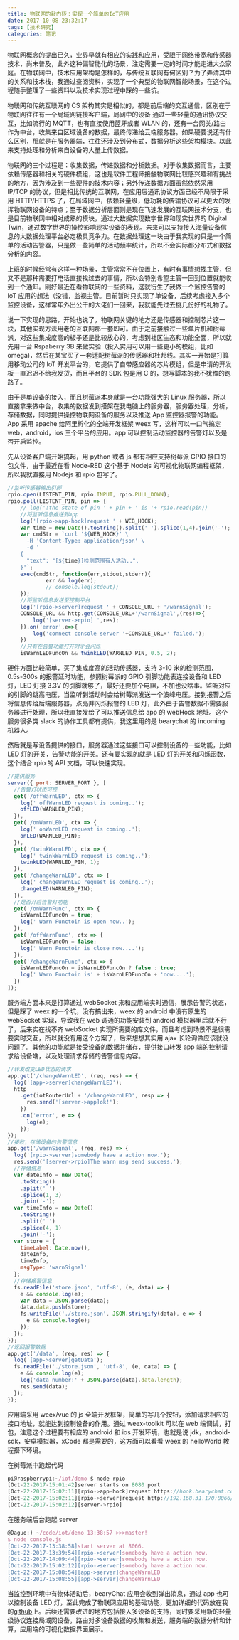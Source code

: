 ```yaml
---
title: 物联网的敲门砖：实现一个简单的IoT应用
date: 2017-10-08 23:32:17
tags: [技术研究]
categories: 笔记
---
```


物联网概念的提出已久，业界早就有相应的实践和应用，受限于网络带宽和传感器技术，尚未普及，此外这种偏智能化的场景，注定需要一定的时间才能走进大众家庭。在物联网中，技术应用架构是怎样的，与传统互联网有何区别？为了弄清其中的关系和技术栈，我通过查阅资料，实现了一个典型的物联网智能场景，在这个过程随手整理了一些资料以及技术实现过程中踩的一些坑。

物联网和传统互联网的 CS 架构其实是相似的，都是前后端的交互通信，区别在于物联网往往有一个局域网链接客户端，局网中的设备 通过一些轻量的通讯协议交互，比如流行的 MQTT，也有直接使用蓝牙或者 WLAN 的，还有一台网关/路由作为中台，收集来自区域设备的数据，最终传递给云端服务器。如果硬要说还有什么区别，那就是在服务器端，往往还涉及到分布式，数据分析这些架构模块。以此来支持处理和分析来自设备的大量上传数据。

物联网的三个过程是：收集数据，传递数据和分析数据。对于收集数据而言，主要依赖传感器和相关的硬件模组，这也是软件工程师接触物联网比较感兴趣和有挑战的地方，因为涉及到一些硬件的技术内容；另外传递数据方面虽然依然采用 IP/TCP 的协议，但是相比传统的互联网，在应用层通讯协议方面已经不局限于采用 HTTP/HTTPS 了，在局域网中，依赖轻量级，低功耗的传输协议可以更大的发挥物联网设备的特点；至于数据分析层面则是现在飞速发展的互联网技术分支，也是目前物联网中相对成熟的模块，通过大数据实现数字世界和现实世界的 Digital Twin，通过数字世界的操控影响现实设备的表现。未来可以支持接入海量设备信息的大数据处理平台必定极具竞争力。在数据处理这一块由于我实现的只是一个简单的活动告警器，只是做一些简单的活动频率统计，所以不会实际都分布式和数据分析的内容。

上班的时候经常有这样一种场景，主管常常不在位置上，有时有事情想找主管，但又不是那种需要打电话直接找过去的事情，所以会特别希望主管一回到位置就能收到一个通知。刚好最近在看物联网的一些资料，这就衍生了我做一个监控告警的 IoT 应用的想法（没错，监视主管。目前暂时只实现了单设备，后续考虑接入多个监控设备，这样常年外出公干的大佬们一回来，我就能先过去挑几份好的礼物了。

说一下实现的思路，开始也说了，物联网关键的地方还是传感器和控制芯片这一块，其他实现方法用老的互联网那一套即可。由于之前接触过一些单片机和树莓派，对这些集成度高的板子还是比较放心的，考虑到社区生态和功能全面，所以就先用一台 Rspaberry 3B 来做实验（投入实用可以用一些更小的模组，比如 omega)，然后在某宝买了一套适配树莓派的传感器和杜邦线。其实一开始是打算用移动公司的 IoT 开发平台的，它提供了自带感应器的芯片模组，但是申请的开发板一直迟迟不给我发货，而且平台的 SDK 包是用 C 的，想写脚本的我不犹豫的跑路了。

由于是单设备的接入，而且树莓派本身就是一台功能强大的 Linux 服务器，所以直接拿来做中台，收集的数据发到搭架在我电脑上的服务器，服务器处理，分析，存储数据，同时提供操控物联网设备的服务以及推送 App 监控器报警的功能。App 采用 apache 给阿里孵化的全端开发框架 weex 写，这样可以一口气搞定 web，android，ios 三个平台的应用。app 可以控制活动监控器的告警灯以及是否开启监控。

先从设备客户端开始搞起，用 python 或者 js 都有相应支持树莓派 GPIO 接口的包文件，由于最近在看 Node-RED 这个基于 Nodejs 的可视化物联网编程框架，所以我就直接用 Nodejs 和 rpio 包写了。

```js
//监听传感器输出引脚
rpio.open(LISTENT_PIN, rpio.INPUT, rpio.PULL_DOWN);
rpio.poll(LISTENT_PIN, pin => {
    // log(':the state of pin ' + pin + ' is '+ rpio.read(pin))
    //将监听信息推送到app
    log('[rpio->app-hock]request ' + WEB_HOCK);
    var time = new Date().toString().split(' ').splice(1,4).join('-');
    var cmdStr = `curl '${WEB_HOCK}' \
      -H 'Content-Type: application/json' \
      -d '
    {
      "text": "[${time}]检测范围有人活动..",
    }'`;
    exec(cmdStr, function(err,stdout,stderr){
            err && log(err);
            // console.log(stdout);
    });
    //将监听信息发送至控制平台
    log('[rpio->server]request ' + CONSOLE_URL + '/warnSignal');
    CONSOLE_URL && http.get(CONSOLE_URL+'/warnSignal',(res)=>{
        log('[server->rpio] ',res);
    }).on('error',e=>{
        log('connect console server '+CONSOLE_URL+' failed.');
    })
    //只有在告警功能打开时才会闪烁
    isWarnLEDFuncOn && twinkLED(WARNLED_PIN, 0.5, 2);
```

硬件方面比较简单，买了集成度高的活动传感器，支持 3-10 米的检测范围，0.5s-300s 的报警延时功能，参照树莓派的 GPIO 引脚功能表连接设备和 LED 灯，LED 灯接 3.3V 的引脚就够了，最好还要加个电阻，不加也没啥事。监听对应的引脚的跳高电压，当监听到活动时会给树莓派发送一个波峰电压。接到报警之后将信息传给后端服务器，点亮并闪烁报警的 LED 灯，此外由于告警数据不需要服务器进行处理，所以我直接发给了可以推送信息给 app 的 webHock 地址。这个服务很多类 slack 的协作工具都有提供，我这里用的是 bearychat 的 incoming 机器人。

然后就是写设备提供的接口，服务器通过这些接口可以控制设备的一些功能，比如 LED 灯的开关，告警功能的开关。还有要实现的就是 LED 灯的开关和闪烁函数，这个结合 rpio 的 API 文档，可以快速实现。

```js
//提供服务
server({ port: SERVER_PORT }, [
  //告警灯状态可控
  get('/offWarnLED', ctx => {
    log(' offWarnLED request is coming..');
    offLED(WARNLED_PIN);
  }),
  get('/onWarnLED', ctx => {
    log(' onWarnLED request is coming..');
    onLED(WARNLED_PIN);
  }),
  get('/twinkWarnLED', ctx => {
    log(' twinkWarnLED request is coming..');
    twinkLED(WARNLED_PIN, 1);
  }),
  get('/changeWarnLED', ctx => {
    log(' changeWarnLED request is coming..');
    changeLED(WARNLED_PIN);
  }),
  //是否开启告警灯功能
  get('/onWarnFunc', ctx => {
    isWarnLEDFuncOn = true;
    log(' Warn Functoin is open now..');
  }),
  get('/offWarnFunc', ctx => {
    isWarnLEDFuncOn = false;
    log(' Warn Functoin is close now....');
  }),
  get('/changeWarnFunc', ctx => {
    isWarnLEDFuncOn = isWarnLEDFuncOn ? false : true;
    log(' Warn Functoin is' + isWarnLEDFuncOn + 'now....');
  })
]);
```

服务端方面本来是打算通过 webSocket 来和应用端实时通信，展示告警的状态，但是踩了 weex 的一个坑，没有搞出来，weex 的 android 中没有原生的 webSocket 实现，导致我在 web 调通的功能安装到 android 模拟器里后就不行了，后来实在找不齐 webSocket 实现所需要的库文件，而且考虑到场景不是很需要实时交互，所以就没有用这个方案了，后来想想其实用 ajax 长轮询做应该就没问题了。其他的功能就是接受设备的数据并储存，提供接口转发 app 端的控制请求给设备端，以及处理请求存储的告警信息内容。

```js
//转发改变LED状态的请求
app.get('/changeWarnLED', (req, res) => {
  log('[app->server]changeWarnLED');
  http
    .get(iotRouterUrl + '/changeWarnLED', resp => {
      res.send('[server->app]ok!');
    })
    .on('error', e => {
      log(e);
    });
});
//接收，存储设备的告警信息
app.get('/warnSignal', (req, res) => {
  log('[rpio->server]somebody have a action now.');
  res.send('[server->rpio]The warn msg send success.');
  //存储信息
  var dateInfo = new Date()
    .toString()
    .split(' ')
    .splice(1, 3)
    .join('-');
  var timeInfo = new Date()
    .toString()
    .split(' ')
    .splice(4, 1)
    .join('-');
  var store = {
    timeLabel: Date.now(),
    dateInfo,
    timeInfo,
    msgType: 'warnSignal'
  };
  //存储报警信息
  fs.readFile('store.json', 'utf-8', (e, data) => {
    e && console.log(e);
    var data = JSON.parse(data);
    data.data.push(store);
    fs.writeFile('./store.json', JSON.stringify(data), e => {
      e && console.log(e);
    });
  });
});
//返回报警数据
app.get('/data', (req, res) => {
  log('[app->server]getData');
  fs.readFile('./store.json', 'utf-8', (e, data) => {
    e && console.log(e);
    log('data number:' + JSON.parse(data).data.length);
    res.send(data);
  });
});
```

应用端采用 weex/vue 的 js 全端开发框架，简单的写几个按钮，添加请求相应的接口地址，就能达到控制设备的作用。通过 weex-toolkit 可以在 web 端调试，打包，注意这个过程要有相应的 android 和 ios 开发环境，也就是说 jdk，android-sdk，安卓模拟器，xCode 都是需要的，这方面可以看看 weex 的 helloWorld 教程搭下环境。

在树莓派中跑起代码

```js
pi@raspberrypi:~/iot/demo $ node rpio
[Oct-22-2017-15:01:42]server starts on 8080 port
[Oct-22-2017-15:02:11][rpio->app-hock]request https://hook.bearychat.com/=bwBAI/incoming/55725fec1b3e3b629c8929ba0d41fefe
[Oct-22-2017-15:02:11][rpio->server]request http://192.168.31.170:8066/warnSignal
[Oct-22-2017-15:02:12][server->rpio]
```

在服务端后台跑起 server

```js
@Daguo:) ~/code/iot/demo 13:38:57 >>>master!
$ node console.js
[Oct-22-2017-13:38:58]start server at 8066.
[Oct-22-2017-13:39:54][rpio->server]somebody have a action now.
[Oct-22-2017-14:09:44][rpio->server]somebody have a action now.
[Oct-22-2017-15:02:12][rpio->server]somebody have a action now.
[Oct-22-2017-15:08:54][app->server]changeWarnLED
[Oct-22-2017-15:08:55][app->server]changeWarnLED
```

当监控到环境中有物体活动后，bearyChat 应用会收到弹出消息，通过 app 也可以控制设备 LED 灯，至此完成了物联网应用的基础功能，更加详细的代码放在我的[github](https://github.com/shudery/iot)上。后续还需要改进的地方包括接入多设备的支持，同时要采用新的轻量级协议连接局域网设备，路由对多设备数据的收集和发送，服务端的数据分析和计算，应用端的可视化数据界面展示。
